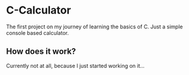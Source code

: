 # C-Calculator

The first project on my journey of learning the basics of C.
Just a simple console based calculator.

## How does it work?

Currently not at all, because I just started working on it...
